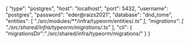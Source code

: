 {
  "type": "postgres",
  "host": "localhost",
  "port": 5432,
  "username": "postgres",
  "password": "eder@raizs2021",
  "database": "dnd_tome",
  "entities": [
      "./src/modules/**/infra/typeorm/entities/*.ts"
  ],
  "migrations": [
      "./src/shared/infra/typeorm/migrations/*.ts"
  ],
  "cli": {
      "migrationsDir":"./src/shared/infra/typeorm/migrations/"
  }
}
